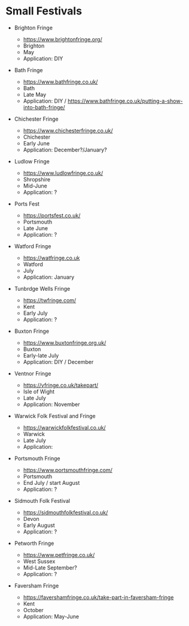 # Small Festivals


- Brighton Fringe
  - https://www.brightonfringe.org/
  - Brighton
  - May
  - Application: DIY
 
- Bath Fringe
  - https://www.bathfringe.co.uk/
  - Bath
  - Late May
  - Application: DIY / https://www.bathfringe.co.uk/putting-a-show-into-bath-fringe/

- Chichester Fringe
  - https://www.chichesterfringe.co.uk/
  - Chichester
  - Early June
  - Application: December?/January?
 
- Ludlow Fringe
  - https://www.ludlowfringe.co.uk/
  - Shropshire
  - Mid-June
  - Application: ?

- Ports Fest
  - https://portsfest.co.uk/
  - Portsmouth
  - Late June
  - Application: ?

- Watford Fringe
  - https://watfringe.co.uk
  - Watford
  - July
  - Application: January

- Tunbrdge Wells Fringe
  - https://twfringe.com/
  - Kent
  - Early July
  - Application: ?

- Buxton Fringe
  - https://www.buxtonfringe.org.uk/
  - Buxton
  - Early-late July
  - Application: DIY / December
  
- Ventnor Fringe
  - https://vfringe.co.uk/takepart/
  - Isle of Wight
  - Late July
  - Application: November

- Warwick Folk Festival and Fringe
  - https://warwickfolkfestival.co.uk/
  - Warwick
  - Late July
  - Application:

- Portsmouth Fringe
  - https://www.portsmouthfringe.com/
  - Portsmouth
  - End July / start August
  - Application: ?
  
- Sidmouth Folk Festival
  - https://sidmouthfolkfestival.co.uk/
  - Devon
  - Early August
  - Application: ?

- Petworth Fringe
  - https://www.petfringe.co.uk/
  - West Sussex
  - Mid-Late September?
  - Application: ?

- Faversham Fringe
  - https://favershamfringe.co.uk/take-part-in-faversham-fringe
  - Kent
  - October
  - Application: May-June
 
